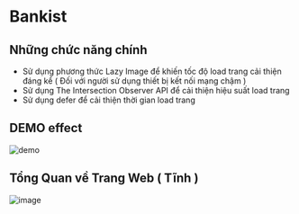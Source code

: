 # Bankist
## Những chức năng chính 
- Sử dụng phương thức Lazy Image để khiến tốc độ load trang cải thiện đáng kể ( Đối với người sử dụng thiết bị kết nối mạng chậm )
- Sử dụng The Intersection Observer API để cải thiện hiệu suất load trang
- Sử dụng defer để cải thiện thời gian load trang 

## DEMO effect
![demo](https://github.com/HoHuuHuy285/Bankist/assets/118819624/c578fa2d-5bce-40ff-9d12-754f75a83c77)
## Tổng Quan về Trang Web ( Tĩnh ) 
![image](https://github.com/HoHuuHuy285/Bankist/assets/118819624/38ca6ccb-74be-470a-a5e8-88268ea70d7a)
